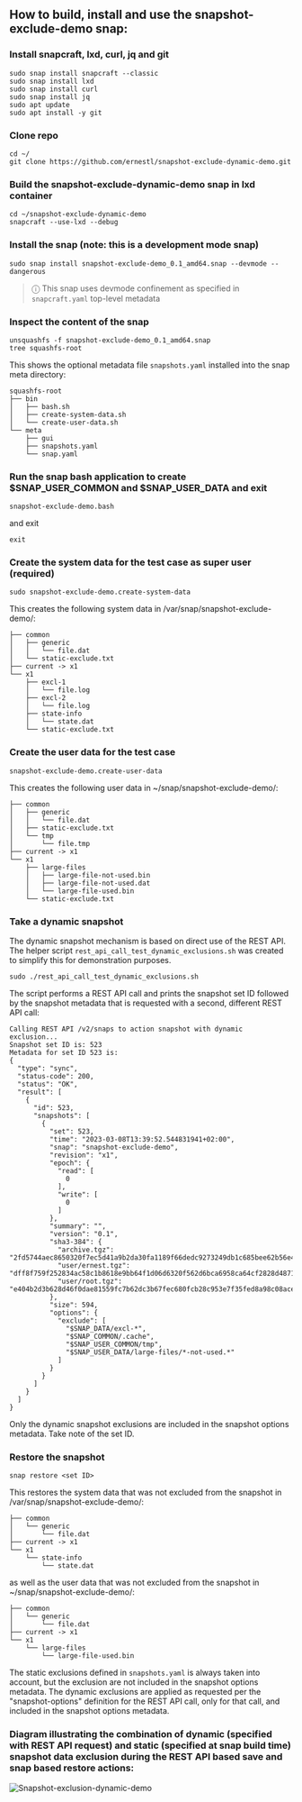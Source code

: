 ## How to build, install and use the snapshot-exclude-demo snap:

### Install snapcraft, lxd, curl, jq and git
```
sudo snap install snapcraft --classic
sudo snap install lxd
sudo snap install curl
sudo snap install jq
sudo apt update
sudo apt install -y git
```
### Clone repo
```
cd ~/
git clone https://github.com/ernestl/snapshot-exclude-dynamic-demo.git
```
### Build the snapshot-exclude-dynamic-demo snap in lxd container
```
cd ~/snapshot-exclude-dynamic-demo
snapcraft --use-lxd --debug
```
### Install the snap (note: this is a development mode snap)
```
sudo snap install snapshot-exclude-demo_0.1_amd64.snap --devmode --dangerous
```
> ⓘ This snap uses devmode confinement as specified in `snapcraft.yaml` top-level metadata

### Inspect the content of the snap
```
unsquashfs -f snapshot-exclude-demo_0.1_amd64.snap
tree squashfs-root
```
This shows the optional metadata file `snapshots.yaml` installed into the snap meta directory:
```
squashfs-root
├── bin
│   ├── bash.sh
│   ├── create-system-data.sh
│   └── create-user-data.sh
└── meta
    ├── gui
    ├── snapshots.yaml
    └── snap.yaml
```

### Run the snap bash application to create $SNAP_USER_COMMON and $SNAP_USER_DATA and exit
```
snapshot-exclude-demo.bash
```
and exit
```
exit
```

### Create the system data for the test case as super user (required)
```
sudo snapshot-exclude-demo.create-system-data
```
This creates the following system data in /var/snap/snapshot-exclude-demo/:
```
├── common
│   ├── generic
│   │   └── file.dat
│   └── static-exclude.txt
├── current -> x1
└── x1
    ├── excl-1
    │   └── file.log
    ├── excl-2
    │   └── file.log
    ├── state-info
    │   └── state.dat
    └── static-exclude.txt
```
### Create the user data for the test case
```
snapshot-exclude-demo.create-user-data
```
This creates the following user data in ~/snap/snapshot-exclude-demo/:
```
├── common
│   ├── generic
│   │   └── file.dat
│   ├── static-exclude.txt
│   └── tmp
│       └── file.tmp
├── current -> x1
└── x1
    ├── large-files
    │   ├── large-file-not-used.bin
    │   ├── large-file-not-used.dat
    │   └── large-file-used.bin
    └── static-exclude.txt
```
### Take a dynamic snapshot
The dynamic snapshot mechanism is based on direct use of the REST API. The helper 
script `rest_api_call_test_dynamic_exclusions.sh` was created to simplify this for demonstration purposes.
```
sudo ./rest_api_call_test_dynamic_exclusions.sh
```
The script performs a REST API call and prints the snapshot set ID followed by the snapshot metadata that 
is requested with a second, different REST API call:
```
Calling REST API /v2/snaps to action snapshot with dynamic exclusion...
Snapshot set ID is: 523
Metadata for set ID 523 is:
{
  "type": "sync",
  "status-code": 200,
  "status": "OK",
  "result": [
    {
      "id": 523,
      "snapshots": [
        {
          "set": 523,
          "time": "2023-03-08T13:39:52.544831941+02:00",
          "snap": "snapshot-exclude-demo",
          "revision": "x1",
          "epoch": {
            "read": [
              0
            ],
            "write": [
              0
            ]
          },
          "summary": "",
          "version": "0.1",
          "sha3-384": {
            "archive.tgz": "2fd5744aec8650320f7ec5d41a9b2da30fa1189f66dedc9273249db1c685bee62b56e4f89d0032eab95502f39969dfb6",
            "user/ernest.tgz": "dff8f759f252834ac58c1b8618e9bb64f1d06d6320f562d6bca6958ca64cf2828d4871e912efdcfb95166ac6a6a88809",
            "user/root.tgz": "e404b2d3b628d46f0dae81559fc7b62dc3b67fec680fcb28c953e7f35fed8a98c08ace20bf2a2542907fc40cf8e44ef7"
          },
          "size": 594,
          "options": {
            "exclude": [
              "$SNAP_DATA/excl-*",
              "$SNAP_COMMON/.cache",
              "$SNAP_USER_COMMON/tmp",
              "$SNAP_USER_DATA/large-files/*-not-used.*"
            ]
          }
        }
      ]
    }
  ]
}
```
Only the dynamic snapshot exclusions are included in the snapshot options metadata.
Take note of the set ID.

### Restore the snapshot
```
snap restore <set ID>
```
This restores the system data that was not excluded from the snapshot in /var/snap/snapshot-exclude-demo/:
```
├── common
│   └── generic
│       └── file.dat
├── current -> x1
└── x1
    └── state-info
        └── state.dat
```
as well as the user data that was not excluded from the snapshot in ~/snap/snapshot-exclude-demo/:
```
├── common
│   └── generic
│       └── file.dat
├── current -> x1
└── x1
    └── large-files
        └── large-file-used.bin
```
The static exclusions defined in `snapshots.yaml` is always taken into account, but the exclusion are not included in the snapshot options metadata.
The dynamic exclusions are applied as requested per the "snapshot-options" definition for the REST API call, only for that call, and included in the snapshot options metadata.

### Diagram illustrating the combination of dynamic (specified with REST API request) and static (specified at snap build time) snapshot data exclusion during the REST API based save and snap based restore actions:

![Snapshot-exclusion-dynamic-demo](https://user-images.githubusercontent.com/5872705/227462423-9fe891d0-f5a5-4312-94ab-186a378b850a.png)
